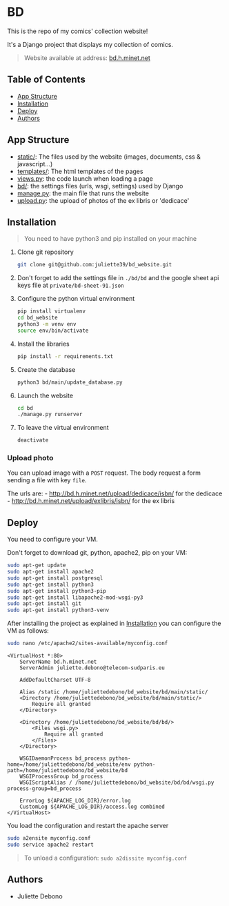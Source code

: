 # BD

This is the repo of my comics' collection website!

It's a Django project that displays my collection of comics.

> Website available at address: [bd.h.minet.net](http://bd.h.minet.net)

## Table of Contents

- [App Structure](#app-structure)
- [Installation](#installation)
- [Deploy](#deploy)
- [Authors](#authors)

## App Structure

- [static/](bd/main/static): The files used by the website (images, documents, css & javascript…)
- [templates/](bd/main/templates): The html templates of the pages
- [views.py](bd/main/views.py): the code launch when loading a page
- [bd/](bd/bd): the settings files (urls, wsgi, settings) used by Django
- [manage.py](bd/manage.py): the main file that runs the website
- [upload.py](bd/main/upload.py): the upload of photos of the ex libris or 'dedicace'

## Installation

> You need to have python3 and pip installed on your machine

1. Clone git repository

    ```bash
    git clone git@github.com:juliette39/bd_website.git
    ```

2. Don't forget to add the settings file in `./bd/bd` and the google sheet api keys file at `private/bd-sheet-91.json`

3. Configure the python virtual environment

    ```bash
    pip install virtualenv
    cd bd_website
    python3 -m venv env
    source env/bin/activate
    ```
   
4. Install the libraries

    ```bash
    pip install -r requirements.txt
   ```
   
5. Create the database

   ```bash
   python3 bd/main/update_database.py
   ```

6. Launch the website

    ```bash
    cd bd
    ./manage.py runserver 
    ```
7. To leave the virtual environment
    ```bash
    deactivate
    ```
### Upload photo

You can upload image with a `POST` request.
The body request a form sending a file with key `file`.

   The urls are:
      - http://bd.h.minet.net/upload/dedicace/isbn/ for the dedicace
      - http://bd.h.minet.net/upload/exlibris/isbn/ for the ex libris

## Deploy

You need to configure your VM.

Don't forget to download git, python, apache2, pip on your VM:
    
```bash
sudo apt-get update
sudo apt-get install apache2
sudo apt-get install postgresql
sudo apt-get install python3
sudo apt-get install python3-pip
sudo apt-get install libapache2-mod-wsgi-py3
sudo apt-get install git
sudo apt-get install python3-venv
```

After installing the project as explained in [Installation](#installation)
you can configure the VM as follows:

```bash
sudo nano /etc/apache2/sites-available/myconfig.conf
```

```
<VirtualHost *:80>
    ServerName bd.h.minet.net
    ServerAdmin juliette.debono@telecom-sudparis.eu

    AddDefaultCharset UTF-8

    Alias /static /home/juliettedebono/bd_website/bd/main/static/
    <Directory /home/juliettedebono/bd_website/bd/main/static/>
        Require all granted
    </Directory>

    <Directory /home/juliettedebono/bd_website/bd/bd/>
        <Files wsgi.py>
            Require all granted
        </Files>
    </Directory>

    WSGIDaemonProcess bd_process python-home=/home/juliettedebono/bd_website/env python-path=/home/juliettedebono/bd_website/bd
    WSGIProcessGroup bd_process
    WSGIScriptAlias / /home/juliettedebono/bd_website/bd/bd/wsgi.py process-group=bd_process

    ErrorLog ${APACHE_LOG_DIR}/error.log
    CustomLog ${APACHE_LOG_DIR}/access.log combined
</VirtualHost>
```

You load the configuration and restart the apache server
```bash
sudo a2ensite myconfig.conf
sudo service apache2 restart
```

> To unload a configuration: `sudo a2dissite myconfig.conf`

## Authors

- Juliette Debono
